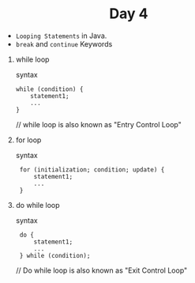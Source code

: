 <h1 align="center">Day 4</h1>

- `Looping Statements` in Java.
- `break` and `continue` Keywords

 1. while loop

    syntax

        while (condition) {
            statement1;
            ...
        }

    // while loop is also known as "Entry Control Loop"


2. for loop
    
    syntax

        for (initialization; condition; update) {
            statement1;
            ...
        }


3. do while loop
    
    syntax

        do {
            statement1;
            ...
        } while (condition);

    // Do while loop is also known as "Exit Control Loop"